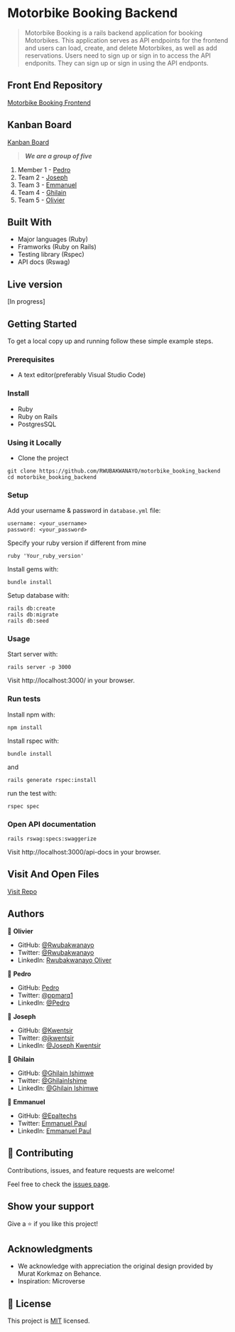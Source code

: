 # Motorbike Booking Backend

> Motorbike Booking is a rails backend application for booking Motorbikes. This application serves as API endpoints for the frontend and users can load, create, and delete Motorbikes, as well as add reservations. Users need to sign up or sign in to access the API endponits. They can sign up or sign in using the API endponts.

## Front End Repository

[Motorbike Booking Frontend](https://github.com/RWUBAKWANAYO/motorbike_booking_frontend)

## Kanban Board
[Kanban Board](https://github.com/RWUBAKWANAYO/motorbike_booking_backend/projects/1)

> ***We are a group of five***
1. Member 1 - [Pedro](https://github.com/ppmarq1)
2. Team 2 - [Joseph](https://github.com/Kwentsir)
3. Team 3 - [Emmanuel](https://github.com/Epaltechs)
4. Team 4 - [Ghilain](https://github.com/Ghilain)
5. Team 5 - [Olivier](https://github.com/RWUBAKWANAYO)

## Built With

- Major languages (Ruby)
- Framworks (Ruby on Rails)
- Testing library (Rspec)
- API docs (Rswag)

## Live version

[In progress]

## Getting Started

To get a local copy up and running follow these simple example steps.

### Prerequisites
- A text editor(preferably Visual Studio Code)

### Install
- Ruby
- Ruby on Rails
- PostgresSQL

### Using it Locally

- Clone the project
```
git clone https://github.com/RWUBAKWANAYO/motorbike_booking_backend
cd motorbike_booking_backend
```

### Setup

Add your username & password in `database.yml` file:
```
username: <your_username>
password: <your_password>
```
Specify your ruby version if different from mine
```
ruby 'Your_ruby_version'
```

Install gems with:

```
bundle install
```

Setup database with:

```
rails db:create
rails db:migrate
rails db:seed
```
### Usage

Start server with:

```
rails server -p 3000
```

Visit http://localhost:3000/ in your browser.

### Run tests

Install npm with:

```
npm install
```

Install rspec with:

```
bundle install
```

and

```
rails generate rspec:install
```

run the test with:

```
rspec spec
```
### Open API documentation

```
rails rswag:specs:swaggerize
```

Visit http://localhost:3000/api-docs in your browser.

## Visit And Open Files

[Visit Repo](https://github.com/RWUBAKWANAYO/motorbike_booking_backend)


## Authors

👤 **Olivier**

- GitHub: [@Rwubakwanayo](https://github.com/RWUBAKWANAYO)
- Twitter: [@Rwubakwanayo](https://twitter.com/rwubakwanayo
)
- LinkedIn: [Rwubakwanayo Oliver](https://www.linkedin.com/in/rwubakwanayo-olivier)

👤 **Pedro**

- GitHub: [Pedro](https://github.com/ppmarq1)
- Twitter: [@ppmarq1](https://twitter.com/ppmarq1)
- LinkedIn: [@Pedro](https://br.linkedin.com/in/pedroalmeidamarques/)

👤 **Joseph**

- GitHub: [@Kwentsir](https://github.com/Kwentsir/)
- Twitter: [@jkwentsir](https://twitter.com/jkwentsir)
- LinkedIn: [@Joseph Kwentsir](https://www.linkedin.com/in/josephkwentsir/)

👤 **Ghilain**

- GitHub: [@Ghilain Ishimwe](https://github.com/Ghilain)
- Twitter: [@GhilainIshime](https://twitter.com/GhilainIshimwe)
- LinkedIn: [@Ghilain Ishimwe](https://www.linkedin.com/in/ghilain-ishimwe/)

👤 **Emmanuel**

- GitHub: [@Epaltechs](https://github.com/Epaltechs)
- Twitter: [Emmanuel Paul](http://twitter.com/@emmapaul247)
- LinkedIn: [Emmanuel Paul](https://www.linkedin.com/in/emmanuel-s-paul)

## 🤝 Contributing

Contributions, issues, and feature requests are welcome!

Feel free to check the [issues page](https://github.com/RWUBAKWANAYO/motorbike_booking_backend/issues).

## Show your support

Give a ⭐️ if you like this project!

## Acknowledgments
-  We acknowledge with appreciation the original design provided by Murat Korkmaz on Behance.
- Inspiration: Microverse

## 📝 License

This project is [MIT](./LICENSE.md) licensed.
